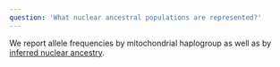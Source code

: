 ```yaml
---
question: 'What nuclear ancestral populations are represented?'
---
```


We report allele frequencies by mitochondrial haplogroup as well as by [inferred nuclear ancestry](/help/what-populations-are-represented-in-the-gnomad-data).
